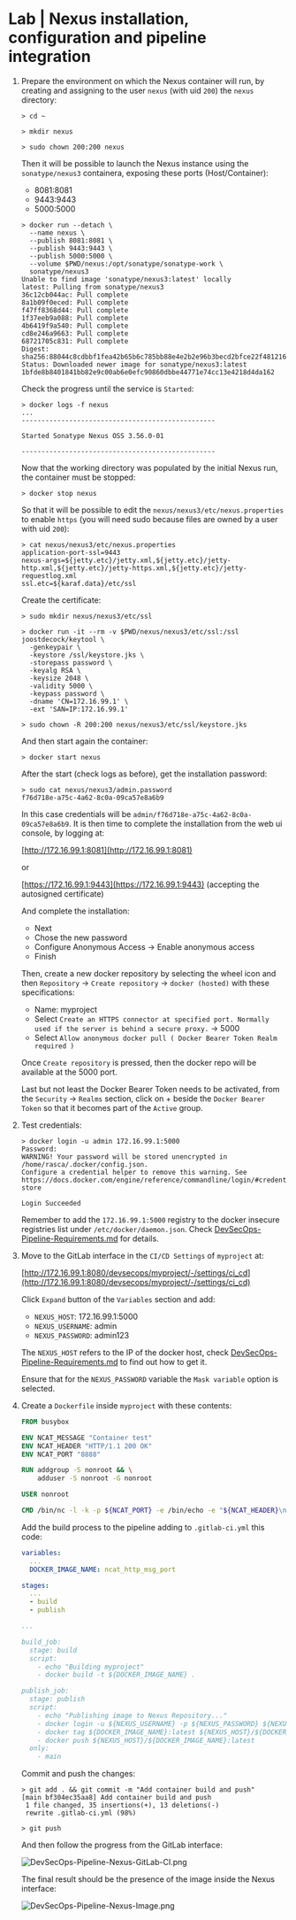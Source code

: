 # Lab | Nexus installation, configuration and pipeline integration

1. Prepare the environment on which the Nexus container will run, by creating
   and assigning to the user `nexus` (with uid `200`) the `nexus` directory:

   ```console
   > cd ~

   > mkdir nexus

   > sudo chown 200:200 nexus
   ```

   Then it will be possible to launch the Nexus instance using the
   `sonatype/nexus3` containera, exposing these ports (Host/Container):

   - 8081:8081
   - 9443:9443
   - 5000:5000

   ```console
   > docker run --detach \
     --name nexus \
     --publish 8081:8081 \
     --publish 9443:9443 \
     --publish 5000:5000 \
     --volume $PWD/nexus:/opt/sonatype/sonatype-work \
     sonatype/nexus3
   Unable to find image 'sonatype/nexus3:latest' locally
   latest: Pulling from sonatype/nexus3
   36c12cb044ac: Pull complete
   8a1b09f0eced: Pull complete
   f47ff8368d44: Pull complete
   1f37eeb9a088: Pull complete
   4b6419f9a540: Pull complete
   cd8e246a9663: Pull complete
   68721705c831: Pull complete
   Digest: sha256:88044c8cdbbf1fea42b65b6c785bb88e4e2b2e96b3becd2bfce22f481216a951
   Status: Downloaded newer image for sonatype/nexus3:latest
   1bfde8b8401841bb82e9c00ab6e0efc90860dbbe44771e74cc13e4218d4da162
   ```

   Check the progress until the service is `Started`:

   ```console
   > docker logs -f nexus
   ...
   -------------------------------------------------

   Started Sonatype Nexus OSS 3.56.0-01

   -------------------------------------------------
   ```

   Now that the working directory was populated by the initial Nexus run, the
   container must be stopped:

   ```console
   > docker stop nexus
   ```

   So that it will be possible to edit the `nexus/nexus3/etc/nexus.properties`
   to enable `https` (you will need sudo because files are owned by a user with
   uid `200`):

   ```console
   > cat nexus/nexus3/etc/nexus.properties
   application-port-ssl=9443
   nexus-args=${jetty.etc}/jetty.xml,${jetty.etc}/jetty-http.xml,${jetty.etc}/jetty-https.xml,${jetty.etc}/jetty-requestlog.xml
   ssl.etc=${karaf.data}/etc/ssl
   ```

   Create the certificate:

   ```console
   > sudo mkdir nexus/nexus3/etc/ssl

   > docker run -it --rm -v $PWD/nexus/nexus3/etc/ssl:/ssl joostdecock/keytool \
     -genkeypair \
     -keystore /ssl/keystore.jks \
     -storepass password \
     -keyalg RSA \
     -keysize 2048 \
     -validity 5000 \
     -keypass password \
     -dname 'CN=172.16.99.1' \
     -ext 'SAN=IP:172.16.99.1'

   > sudo chown -R 200:200 nexus/nexus3/etc/ssl/keystore.jks
   ```

   And then start again the container:

   ```console
   > docker start nexus
   ```

   After the start (check logs as before), get the installation password:

   ```console
   > sudo cat nexus/nexus3/admin.password
   f76d718e-a75c-4a62-8c0a-09ca57e8a6b9
   ```

   In this case credentials will be `admin/f76d718e-a75c-4a62-8c0a-09ca57e8a6b9`.
   It is then time to complete the installation from the web ui console, by
   logging at:

   [http://172.16.99.1:8081](http://172.16.99.1:8081)

   or

   [https://172.16.99.1:9443](https://172.16.99.1:9443) (accepting the autosigned
   certificate)

   And complete the installation:

   - Next
   - Chose the new password
   - Configure Anonymous Access -> Enable anonymous access
   - Finish

   Then, create a new docker repository by selecting the wheel icon and then
   `Repository` -> `Create repository` -> `docker (hosted)` with these
   specifications:

   - Name: myproject
   - Select `Create an HTTPS connector at specified port. Normally used if the server is behind a secure proxy.` -> 5000
   - Select `Allow anonymous docker pull ( Docker Bearer Token Realm required )`

   Once `Create repository` is pressed, then the docker repo will be available
   at the 5000 port.

   Last but not least the Docker Bearer Token needs to be activated, from the
   `Security` -> `Realms` section, click on + beside the `Docker Bearer Token`
   so that it becomes part of the `Active` group.

2. Test credentials:

   ```console
   > docker login -u admin 172.16.99.1:5000
   Password:
   WARNING! Your password will be stored unencrypted in /home/rasca/.docker/config.json.
   Configure a credential helper to remove this warning. See
   https://docs.docker.com/engine/reference/commandline/login/#credentials-store

   Login Succeeded
   ```

   Remember to add the `172.16.99.1:5000` registry to the docker insecure
   registries list under `/etc/docker/daemon.json`.
   Check [DevSecOps-Pipeline-Requirements.md](DevSecOps-Pipeline-Requirements.md)
   for details.

3. Move to the GitLab interface in the `CI/CD Settings` of `myproject` at:

   [http://172.16.99.1:8080/devsecops/myproject/-/settings/ci_cd](http://172.16.99.1:8080/devsecops/myproject/-/settings/ci_cd)

   Click `Expand` button of the `Variables` section and add:

   - `NEXUS_HOST`: 172.16.99.1:5000
   - `NEXUS_USERNAME`: admin
   - `NEXUS_PASSWORD`: admin123

   The `NEXUS_HOST` refers to the IP of the docker host, check
   [DevSecOps-Pipeline-Requirements.md](DevSecOps-Pipeline-Requirements.md) to find out how to get it.

   Ensure that for the `NEXUS_PASSWORD` variable the `Mask variable` option is
   selected.

4. Create a `Dockerfile` inside `myproject` with these contents:

   ```dockerfile
   FROM busybox

   ENV NCAT_MESSAGE "Container test"
   ENV NCAT_HEADER "HTTP/1.1 200 OK"
   ENV NCAT_PORT "8888"

   RUN addgroup -S nonroot && \
       adduser -S nonroot -G nonroot

   USER nonroot

   CMD /bin/nc -l -k -p ${NCAT_PORT} -e /bin/echo -e "${NCAT_HEADER}\n\n${NCAT_MESSAGE}"
   ```

   Add the build process to the pipeline adding to `.gitlab-ci.yml` this code:

   ```yaml
   variables:
     ...
     DOCKER_IMAGE_NAME: ncat_http_msg_port

   stages:
     ...
     - build
     - publish

   ...

   build_job:
     stage: build
     script:
       - echo "Building myproject"
       - docker build -t ${DOCKER_IMAGE_NAME} .

   publish_job:
     stage: publish
     script:
       - echo "Publishing image to Nexus Repository..."
       - docker login -u ${NEXUS_USERNAME} -p ${NEXUS_PASSWORD} ${NEXUS_HOST}
       - docker tag ${DOCKER_IMAGE_NAME}:latest ${NEXUS_HOST}/${DOCKER_IMAGE_NAME}:latest
       - docker push ${NEXUS_HOST}/${DOCKER_IMAGE_NAME}:latest
     only:
       - main
   ```

   Commit and push the changes:

   ```console
   > git add . && git commit -m "Add container build and push"
   [main bf304ec35aa8] Add container build and push
    1 file changed, 35 insertions(+), 13 deletions(-)
    rewrite .gitlab-ci.yml (98%)

   > git push
   ```

   And then follow the progress from the GitLab interface:

   ![DevSecOps-Pipeline-Nexus-GitLab-CI.png](images/DevSecOps-Pipeline-Nexus-GitLab-CI.png)

   The final result should be the presence of the image inside the Nexus
   interface:

   ![DevSecOps-Pipeline-Nexus-Image.png](images/DevSecOps-Pipeline-Nexus-Image.png)
